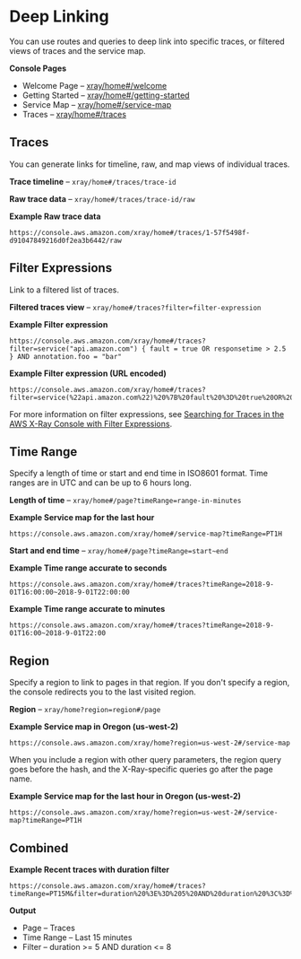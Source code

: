 # Deep Linking<a name="xray-console-deeplinks"></a>

You can use routes and queries to deep link into specific traces, or filtered views of traces and the service map\.

**Console Pages**
+ Welcome Page – [xray/home\#/welcome](https://console.aws.amazon.com/xray/home#/welcome)
+ Getting Started – [xray/home\#/getting\-started](https://console.aws.amazon.com/xray/home#/getting-started)
+ Service Map – [xray/home\#/service\-map](https://console.aws.amazon.com/xray/home#/service-map)
+ Traces – [xray/home\#/traces](https://console.aws.amazon.com/xray/home#/traces)

## Traces<a name="xray-console-deeplinks-traces"></a>

You can generate links for timeline, raw, and map views of individual traces\.

**Trace timeline** – `xray/home#/traces/trace-id`

**Raw trace data** – `xray/home#/traces/trace-id/raw`

**Example Raw trace data**  

```
https://console.aws.amazon.com/xray/home#/traces/1-57f5498f-d91047849216d0f2ea3b6442/raw
```

## Filter Expressions<a name="xray-console-deeplinks-filters"></a>

Link to a filtered list of traces\.

**Filtered traces view** – `xray/home#/traces?filter=filter-expression`

**Example Filter expression**  

```
https://console.aws.amazon.com/xray/home#/traces?filter=service("api.amazon.com") { fault = true OR responsetime > 2.5 } AND annotation.foo = "bar"
```

**Example Filter expression \(URL encoded\)**  

```
https://console.aws.amazon.com/xray/home#/traces?filter=service(%22api.amazon.com%22)%20%7B%20fault%20%3D%20true%20OR%20responsetime%20%3E%202.5%20%7D%20AND%20annotation.foo%20%3D%20%22bar%22
```

For more information on filter expressions, see [Searching for Traces in the AWS X\-Ray Console with Filter Expressions](xray-console-filters.md)\.

## Time Range<a name="xray-console-deeplinks-time"></a>

Specify a length of time or start and end time in ISO8601 format\. Time ranges are in UTC and can be up to 6 hours long\.

**Length of time** – `xray/home#/page?timeRange=range-in-minutes` 

**Example Service map for the last hour**  

```
https://console.aws.amazon.com/xray/home#/service-map?timeRange=PT1H
```

**Start and end time** – `xray/home#/page?timeRange=start~end` 

**Example Time range accurate to seconds**  

```
https://console.aws.amazon.com/xray/home#/traces?timeRange=2018-9-01T16:00:00~2018-9-01T22:00:00
```

**Example Time range accurate to minutes**  

```
https://console.aws.amazon.com/xray/home#/traces?timeRange=2018-9-01T16:00~2018-9-01T22:00
```

## Region<a name="xray-console-deeplinks-region"></a>

Specify a region to link to pages in that region\. If you don't specify a region, the console redirects you to the last visited region\.

**Region** – `xray/home?region=region#/page` 

**Example Service map in Oregon \(us\-west\-2\)**  

```
https://console.aws.amazon.com/xray/home?region=us-west-2#/service-map
```

When you include a region with other query parameters, the region query goes before the hash, and the X\-Ray\-specific queries go after the page name\.

**Example Service map for the last hour in Oregon \(us\-west\-2\)**  

```
https://console.aws.amazon.com/xray/home?region=us-west-2#/service-map?timeRange=PT1H
```

## Combined<a name="xray-console-deeplinks-combined"></a>

**Example Recent traces with duration filter**  

```
https://console.aws.amazon.com/xray/home#/traces?timeRange=PT15M&filter=duration%20%3E%3D%205%20AND%20duration%20%3C%3D%208
```

**Output**
+ Page – Traces
+ Time Range – Last 15 minutes
+ Filter – duration >= 5 AND duration <= 8